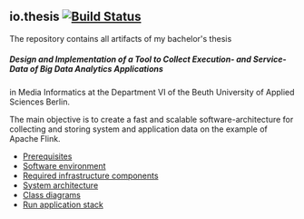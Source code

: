 ## io.thesis [![Build Status](https://travis-ci.org/markuslamm/io.thesis.png?branch=master)](https://travis-ci.org/markuslamm/io.thesis)

The repository contains all artifacts of my bachelor's thesis

##### Design and Implementation of a Tool to Collect Execution- and Service-Data of Big Data Analytics Applications

in Media Informatics at the Department VI of the Beuth University of Applied Sciences Berlin.

The main objective is to create a fast and scalable software-architecture for collecting and storing system and application data on the example of Apache Flink.

* [Prerequisites](md/prerequisites.md)
* [Software environment](md/sw-environment.md)
* [Required infrastructure components](md/external-docker-infrastructure.md)
* [System architecture](md/system-architecture.md)
* [Class diagrams](md/class-diagrams.md)
* [Run application stack](md/run-application.md)